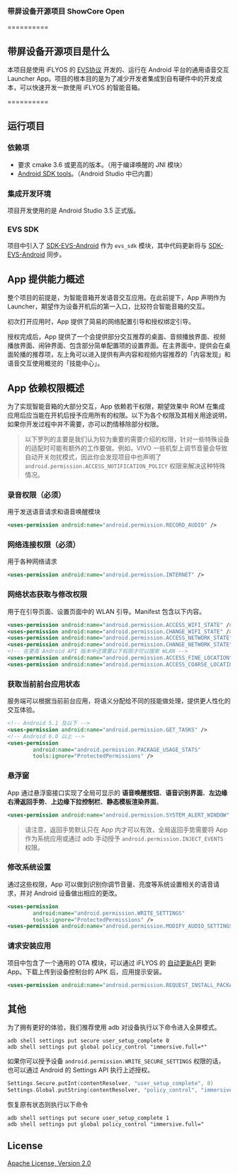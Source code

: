### 带屏设备开源项目 ShowCore Open
==========

## 带屏设备开源项目是什么

本项目是使用 iFLYOS 的 [EVS协议](https://doc.iflyos.cn/device/evs/) 开发的、运行在 Android 平台的通用语音交互 Launcher App。项目的根本目的是为了减少开发者集成到自有硬件中的开发成本，可以快速开发一款使用 iFLYOS 的智能音箱。

==========

## 运行项目

### 依赖项

* 要求 cmake 3.6 或更高的版本。（用于编译唤醒的 JNI 模块）
* [Android SDK tools](https://developer.android.com/studio/#comand-tools)。（Android Studio 中已内置）

### 集成开发环境 

项目开发使用的是 Android Studio 3.5 正式版。

### EVS SDK

项目中引入了 [SDK-EVS-Android](https://github.com/iFLYOS-OPEN/SDK-EVS-Android) 作为 `evs_sdk` 模块，其中代码更新将与 [SDK-EVS-Android](https://github.com/iFLYOS-OPEN/SDK-EVS-Android) 同步。

## App 提供能力概述

整个项目的前提是，为智能音箱开发语音交互应用。在此前提下，App 声明作为 Launcher，期望作为设备开机后的第一入口，比较符合智能音箱的交互。

初次打开应用时，App 提供了简易的网络配置引导和授权绑定引导。

授权完成后，App 提供了一个会提供部分交互推荐的桌面、音频播放界面、视频播放界面、闹钟界面、包含部分简单配置项的设置界面。在主界面中，提供会在桌面轮播的推荐项，左上角可以进入提供有声内容和视频内容推荐的「内容发现」和语音交互使用概览的「技能中心」。

## App 依赖权限概述

为了实现智能音箱的大部分交互，App 依赖若干权限，期望效果中 ROM 在集成应用后应当能在开机后授予应用所有的权限。以下为各个权限及其相关用途说明，如果你开发过程中并不需要，亦可以酌情移除部分权限。

> 以下罗列的主要是我们认为较为重要的需要介绍的权限，针对一些特殊设备的适配时可能有额外的工作要做。例如，VIVO 一些机型上调节音量会导致自动开关勿扰模式，因此你会发现项目中也声明了 `android.permission.ACCESS_NOTIFICATION_POLICY` 权限来解决这种特殊情况。

### 录音权限（必须）

用于发送语音请求和语音唤醒模块

```xml
<uses-permission android:name="android.permission.RECORD_AUDIO" />
```

### 网络连接权限（必须）

用于各种网络请求

```xml
<uses-permission android:name="android.permission.INTERNET" />
```

### 网络状态获取与修改权限

用于在引导页面、设置页面中的 WLAN 引导。Manifest 包含以下内容。

```xml
<uses-permission android:name="android.permission.ACCESS_WIFI_STATE" />
<uses-permission android:name="android.permission.CHANGE_WIFI_STATE" />
<uses-permission android:name="android.permission.ACCESS_NETWORK_STATE" />
<uses-permission android:name="android.permission.CHANGE_NETWORK_STATE" />
<!-- 在更高 Android API 版本中还需要以下权限才可以搜索 WLAN -->
<uses-permission android:name="android.permission.ACCESS_FINE_LOCATION" />
<uses-permission android:name="android.permission.ACCESS_COARSE_LOCATION" />
```

### 获取当前前台应用状态

服务端可以根据当前前台应用，将语义分配给不同的技能做处理，提供更人性化的交互体验。

```xml
<!-- Android 5.1 及以下 -->
<uses-permission android:name="android.permission.GET_TASKS" />
<!-- Android 6.0 以上 -->
<uses-permission
        android:name="android.permission.PACKAGE_USAGE_STATS"
        tools:ignore="ProtectedPermissions" />
```

### 悬浮窗

App 通过悬浮窗接口实现了全局可显示的 **语音唤醒按钮**、**语音识别界面**、**左边缘右滑返回手势**、**上边缘下拉控制栏**、**静态模板渲染界面**。

```xml
<uses-permission android:name="android.permission.SYSTEM_ALERT_WINDOW" />
```

> 请注意，返回手势默认只在 App 内才可以有效，全局返回手势需要将 App 作为系统应用或通过 adb 手动授予 `android.permission.INJECT_EVENTS` 权限。

### 修改系统设置

通过这些权限，App 可以做到识别你调节音量、亮度等系统设置相关的语音请求，并对 Android 设备做出相应的更改。

```xml
<uses-permission
        android:name="android.permission.WRITE_SETTINGS"
        tools:ignore="ProtectedPermissions" />
<uses-permission android:name="android.permission.MODIFY_AUDIO_SETTINGS" />
```

### 请求安装应用

项目中包含了一个通用的 OTA 模块，可以通过 iFLYOS 的 [自动更新API](https://doc.iflyos.cn/device/ota.html) 更新 App。下载上传到设备控制台的 APK 后，应用提示安装。

```xml
<uses-permission android:name="android.permission.REQUEST_INSTALL_PACKAGES" />
```

## 其他

为了拥有更好的体验，我们推荐使用 adb 对设备执行以下命令进入全屏模式。

```
adb shell settings put secure user_setup_complete 0
adb shell settings put global policy_control "immersive.full=*"
```

如果你可以授予设备 `android.permission.WRITE_SECURE_SETTINGS` 权限的话，也可以通过 Android 的 Settings API 执行上述授权。

```kotlin
Settings.Secure.putInt(contentResolver, "user_setup_complete", 0)
Settings.Global.putString(contentResolver, "policy_control", "immersive.full=*")
```

恢复原有状态则执行以下命令

```
adb shell settings put secure user_setup_complete 1
adb shell settings put global policy_control "immersive.full="
```

## License

[Apache License, Version 2.0](LICENSE)
